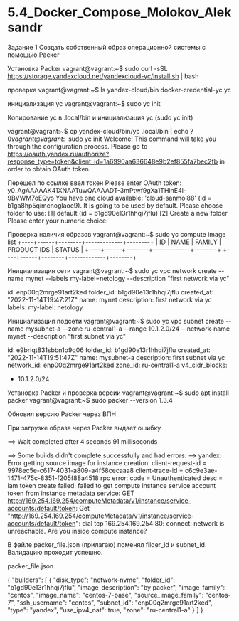 # 5.4_Docker_Compose_Molokov_Aleksandr

Задание 1
Создать собственный образ операционной системы с помощью Packer

Установка Packer
vagrant@vagrant:~$ sudo curl -sSL https://storage.yandexcloud.net/yandexcloud-yc/install.sh | bash

проверка
vagrant@vagrant:~$ ls yandex-cloud/bin
docker-credential-yc  yc

инициализация yc
vagrant@vagrant:~$ sudo yc init

Копирование yc  в .local/bin  и инициализация yc (sudo yc init)

vagrant@vagrant:~$ cp yandex-cloud/bin/yc .local/bin | echo $?
0
vagrant@vagrant:~$ sudo yc init
Welcome! This command will take you through the configuration process.
Please go to https://oauth.yandex.ru/authorize?response_type=token&client_id=1a6990aa636648e9b2ef855fa7bec2fb in order to obtain OAuth token.

Перешел по ссылке ввел токен
Please enter OAuth token: y0_AgAAAAAK41XNAATuwQAAAADT-3mPtwf9gXa1THinE4l-9BVWM7oEQyo
You have one cloud available: 'cloud-sanmol88' (id = b1ga8hp5qimcnoglaoe9). It is going to be used by default.
Please choose folder to use:
 [1] default (id = b1gd90e13r1hhqi7jflu)
 [2] Create a new folder
Please enter your numeric choice:

Проверка наличия образов
vagrant@vagrant:~$ sudo yc compute image list
+----+------+--------+-------------+--------+
| ID | NAME | FAMILY | PRODUCT IDS | STATUS |
+----+------+--------+-------------+--------+
+----+------+--------+-------------+--------+

Инициализация сети
vagrant@vagrant:~$ sudo yc vpc network create --name mynet  --labels my-label=netology --description "first network via yc"

id: enp00q2mrge91art2ked
folder_id: b1gd90e13r1hhqi7jflu
created_at: "2022-11-14T19:47:21Z"
name: mynet
description: first network via yc
labels:
  my-label: netology

Инициализация подсети
vagrant@vagrant:~$ sudo yc vpc subnet create --name mysubnet-a --zone ru-central1-a --range 10.1.2.0/24 --network-name mynet --description "first subnet via yc"

id: e9briqt831sbbn1o9q06
folder_id: b1gd90e13r1hhqi7jflu
created_at: "2022-11-14T19:51:47Z"
name: mysubnet-a
description: first subnet via yc
network_id: enp00q2mrge91art2ked
zone_id: ru-central1-a
v4_cidr_blocks:
  - 10.1.2.0/24

Установка Packer и проверка версии
vagrant@vagrant:~$ sudo apt install packer
vagrant@vagrant:~$ sudo packer --version
1.3.4

Обновил версию Packer через ВПН

При загрузке образа через Packer выдает ошибку

==> Wait completed after 4 seconds 91 milliseconds

==> Some builds didn't complete successfully and had errors:
--> yandex: Error getting source image for instance creation: client-request-id = 9978ec5e-c617-4031-a809-a4f58cecaaa8 client-trace-id = c6c9e3ae-1471-475c-8351-f205f88a4518 rpc error: code = Unauthenticated desc = iam token create failed: failed to get compute instance service account token from instance metadata service: GET http://169.254.169.254/computeMetadata/v1/instance/service-accounts/default/token: Get "http://169.254.169.254/computeMetadata/v1/instance/service-accounts/default/token": dial tcp 169.254.169.254:80: connect: network is unreachable.
Are you inside compute instance?

В файле packer_file.json (прилагаю) поменял filder_id и subnet_id. Валидацию проходит успешно.

packer_file.json

{
  "builders": [
    {
      "disk_type": "network-nvme",
      "folder_id": "b1gd90e13r1hhqi7jflu",
      "image_description": "by packer",
      "image_family": "centos",
      "image_name": "centos-7-base",
      "source_image_family": "centos-7",
      "ssh_username": "centos",
      "subnet_id": "enp00q2mrge91art2ked",
      "type": "yandex",
      "use_ipv4_nat": true,
      "zone": "ru-central1-a"
    }
  ]
}





